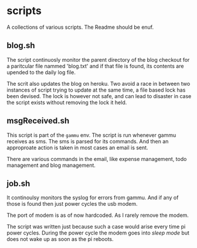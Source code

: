 scripts
=======

A collections of various scripts. The Readme should be enuf.

## blog.sh

The script continuosly monitor the parent directory of the blog
checkout for a paritcular file nammed 'blog.txt' and if that file 
is found, its contents are upended to the daily log file. 

The scrit also updates the blog on heroku. Two avoid a race in
between two instances of script trying to update at the same time,
a file based lock has been devised. The lock is however not safe,
and can lead to disaster in case the script exists without removing
the lock it held.

## msgReceived.sh
This script is part of the `gammu` env. The script is run whenever
gammu receives as sms. The sms is parsed for its commands. And then 
an approproate action is taken in most cases an email is sent.

There are various commands in the email, like expense management,
todo management and blog management.

 
## job.sh
It continoulsy monitors the syslog for errors from gammu. And if any
of those is found then just power cycles the usb modem. 

The port of modem is as of now hardcoded. As I rarely remove the modem.

The script was written just because such a case would arise every time
pi power cycles.  During the power cycle the modem goes into *sleep mode*
but does not wake up as soon as the pi reboots. 

